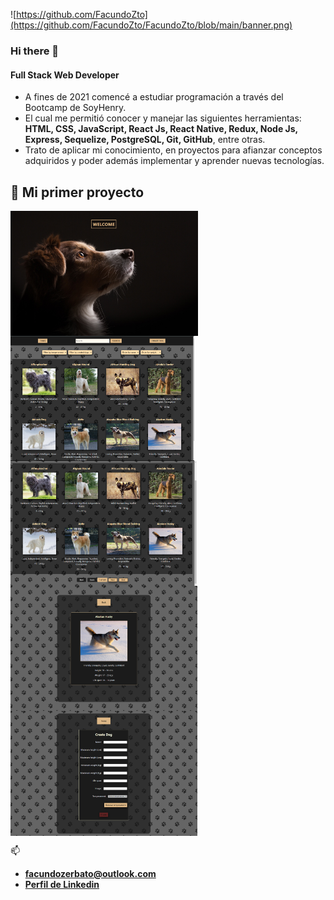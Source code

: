 ![https://github.com/FacundoZto](https://github.com/FacundoZto/FacundoZto/blob/main/banner.png)

### Hi there 👋

#### Full Stack Web Developer

- A fines de 2021 comencé a estudiar programación a través del Bootcamp de SoyHenry.
- El cual me permitió conocer y manejar las siguientes herramientas:
 **HTML, CSS, JavaScript, React Js, React Native, Redux, Node Js, Express, Sequelize, PostgreSQL, Git, GitHub**, entre otras.
- Trato de aplicar mi conocimiento, en proyectos para afianzar conceptos adquiridos y poder además implementar y aprender nuevas tecnologías.

## :pushpin: Mi primer proyecto
<p>
  <img src="https://github.com/FacundoZto/FacundoZto/blob/main/landind1.png?raw=true" align="left" widht='100px' height='200px' />
  <img src="https://github.com/FacundoZto/FacundoZto/blob/main/home.png?raw=true" align="center" widht='100px' height='200px' />
  <img src="https://github.com/FacundoZto/FacundoZto/blob/main/paginado.png?raw=true" align="left" widht='100px' height='200px' />
  <img src="https://github.com/FacundoZto/FacundoZto/blob/main/detail.png?raw=true" align="left" widht='100px' height='200px' />
  <img src="https://github.com/FacundoZto/FacundoZto/blob/main/create.png?raw=true" align="center" widht='100px' height='200px' />
</p>
  
📫
- **facundozerbato@outlook.com**
- **[Perfil de Linkedin](https://www.linkedin.com/in/facundozerbato/)**


